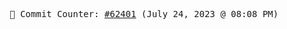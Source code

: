 <p align="center">
    <samp>
        📮 Commit Counter: <a href="https://github.com/Javascript-void0/Javascript-void0/commits/main">#62401</a> (July 24, 2023 @ 08:08 PM)
    </samp>
</p>